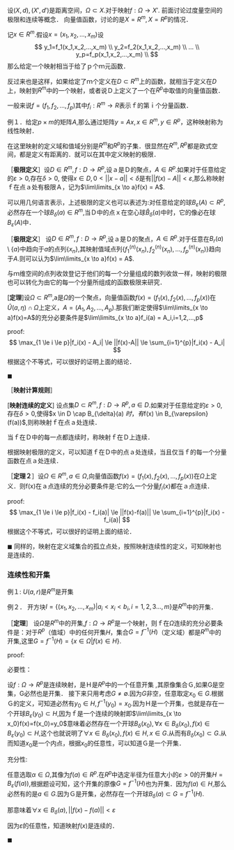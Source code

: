 设$(X,d),(X',d')$是距离空间，$\Omega \subset X$.对于映射$f:\Omega \to X'$.
前面讨论过度量空间的极限和连续等概念．
向量值函数，讨论的是$X=R^m,X=R^p$的情况．

记$x \in R^m$.假设$x=(x_1,x_2,...,x_m)$设
$$
y_1=f_1(x_1,x_2,...,x_m) \\
y_2=f_2(x_1,x_2,...,x_m) \\
... \\
y_p=f_p(x_1,x_2,...,x_m) \\
$$
那么给定一个映射相当于给了ｐ个ｍ元函数．

反过来也是这样，如果给定了ｍ个定义在$D \subset R^m$上的函数，就相当于定义在$D$上，映射到$R^m$中的一个映射，或者说Ｄ上定义了一个在$R^p$中取值的向量值函数．

一般来说$f=(f_1,f_2,...,f_p)$其中$f_i:R^m \to R$表示ｆ的第ｉ个分量函数．

例１．给定$p \times m$的矩阵$A$,那么通过矩阵$y=Ax,x \in R^m,y \in R^p$，这种映射称为线性映射．

在这里映射的定义域和值域分别是$R^m$和$R^p$的子集．很显然在$R^m,R^p$都是欧式空间，都是定义有距离的．就可以在其中定义映射的极限．

［**极限定义**］设$D \in R^m,f:D \to R^p$,设ａ是Ｄ的聚点，$A \in R^p$.如果对于任意给定的$\varepsilon >0$,存在$\delta >0$, 使得$x \in D,0 < ||x-a||< \delta$是有$||f(x) - A|| < \varepsilon$,那么称映射ｆ在点ａ处有极限Ａ，记为$\lim\limits_{x \to a}f(x) = A$.

可以用几何语言表示，上述极限的定义也可以表述为:对任意给定的球$B_\varepsilon(A) \subset R^p$,必然存在一个球$B_\delta(a) \in R^m$,当Ｄ中的点ｘ在空心球$\hat{B}_\delta(a)$中时，它的像必在球$B_\varepsilon(A)$中．


［**极限定义**］
设$D \in R^m,f:D \to R^p$,设ａ是Ｄ的聚点，$A \in R^p$.对于任意在$B_r(a) \setminus \{a\}$中趋向于$a$的点列$\{x_n\}$,其映射值域点列$\{f_1^{(n)}(x_n),f_2^{(n)}(x_n),...,f_p^{(n)}(x_n)\}$趋向于$A$.则可以认为$\lim\limits_{x \to a}f(x) = A$.


与ｍ维空间的点列收敛登记于他们的每一个分量组成的数列收敛一样，映射的极限也可以转化为由它的每一个分量所组成的函数极限来研究．

[**定理**]设$\Omega \subset R^m$,a是$\Omega$的一个聚点，向量值函数$f(x)=(f_1(x),f_2(x),...,f_p(x))$在$\hat{U}(a,\eta) \cap \Omega$上定义，$A =(A_1,A_2,...,A_p)$.那我们断定使得$\lim\limits_{x \to a}f(x)=A$的充分必要条件是$\lim\limits_{x \to a}f_i(a) = A_i,i=1,2,...,p$

proof:
$$
\max_{1 \le i \le p}|f_i(x) - A_i| \le ||f(x)-A|| \le \sum_{i=1}^{p}|f_i(x) - A_i|
$$
根据这个不等式，可以很好的证明上面的结论．

$\blacksquare$


［**映射计算规则**］



[**映射连续的定义**]
设点集$D \subset R^m,f:D \to R^p,a \in D$.如果对于任意给定的$\varepsilon >0$,存在$\delta >0$,使得$x \in D \cap B_{\delta}(a) $时，有$f(x) \in B_{\varepsilon}(f(a))$,则称映射ｆ在点ａ处连续．

当ｆ在Ｄ中的每一点都连续时，称映射ｆ在Ｄ上连续．

根据映射极限的定义，可以知道ｆ在Ｄ中的点ａ处连续，当且仅当ｆ的每一个分量函数在点ａ处连续．


［**定理２**］设$\Omega \in R^m,a \in \Omega$,向量值函数$f(x)=(f_1(x),f_2(x),...,f_p(x))$在$\Omega$上定义．则f(x)在ａ点连续的充分必要条件是:它的么一个分量$f_i(x)$都在ａ点连续．

proof:
$$
\max_{1 \le i \le p}|f_i(x) - f_i(a)| \le ||f(x)-f(a)|| \le \sum_{i=1}^{p}|f_i(x) - f_i(a)|
$$
根据这个不等式，可以很好的证明上面的结论．

$\blacksquare$
同样的，映射在定义域集合的孤立点处，按照映射连续性的定义，可知映射也是连续的．



### 连续性和开集
例１:
$U(a,r)$是$R^m$是开集

例２．
开方块$I=\{(x_1,x_2,...,x_m) | a_i < x_i < b_i,i=1,2,3...,m\}$是$R^m$中的开集．


［**定理**］
设$\Omega$是$R^m$中的开集,$f:\Omega \to R^p$是一个映射，则ｆ在$\Omega$连续的充分必要条件是：对于$R^p$（值域）中的任何开集$H$，集合$G=f^{-1}(H)$（定义域）都是$R^m$中的开集,这里$G=f^{-1}(H)=\{x \in \Omega | f(x) \in H\}$.

proof:

必要性：

设$f:\Omega \to R^p$是连续映射，是Ｈ是$R^p$中的一个任意开集
,其原像集合Ｇ,如果G是空集，G必然也是开集．
接下来只用考虑$G \ne \emptyset$.因为$G$非空，任意取定$x_0 \in G$.根据Ｇ的定义，可知道必然有$y_0 \in H,f^{-1}(y_0) = x_0$.因为Ｈ是一个开集，也就是存在一个开球$B_\varepsilon(y_0) \subset H$,因为ｆ是一个连续的映射即$\lim\limits_{x \to x_0}f(x)=f(x_0)=y_0$意味着必然存在一个开球$B_\delta(x_0),\forall x \in B_\delta(x_0),f(x) \in B_{\varepsilon}(y_0) \subset H$,这个也就说明了$\forall x \in B_\delta(x_0),f(x) \in H,x \in G$.从而有$B_\delta(x_0) \subset G$.从而知道$x_0$是一个内点，根据$x_0$的任意性，可以知道Ｇ是一个开集．

充分性:

任意选取$\alpha \in \Omega$,其像为$f(a) \in R^p$.在$R^p$中选定半径为任意大小的$\varepsilon >0$的开集$H=B_{\varepsilon}(f(a))$,根据题设可知，这个开集的原像$G=f^{-1}(H)$也为开集．因为$f(a) \in H$,那么必然有的是$a \in G$.因为Ｇ是开集，必然存在一个开球$B_\delta(a) \subset G = f^{-1}(H)$.

那意味着$\forall x \in B_{\delta}(a),||f(x) - f(a)|| < \varepsilon$

因为$\varepsilon$的任意性，知道映射$f(x)$是连续的．


$\blacksquare$
